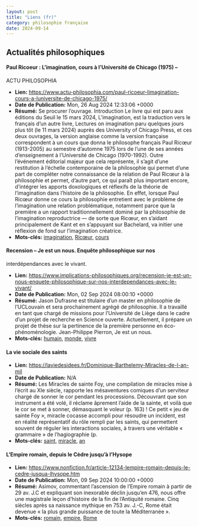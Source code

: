 ```yaml
---
layout: post
title: "Liens (fr)"
category: philosophie française
date: 2024-09-14
---
```

## Actualités philosophiques

#### Paul Ricoeur : L’imagination, cours à l’Université de Chicago (1975) –
ACTU PHILOSOPHIA

  * **Lien:** <https://www.actu-philosophia.com/paul-ricoeur-limagination-cours-a-luniversite-de-chicago-1975/>
  * **Date de Publication:** Mon, 26 Aug 2024 12:33:06 +0000
  * **Résumé:** Se procurer l’ouvrage. Introduction Le livre qui est paru aux éditions du Seuil le 15 mars 2024, L’imagination, est la traduction vers le français d’un autre livre, Lectures on imagination paru quelques jours plus tôt (le 11 mars 2024) auprès des University of Chicago Press, et ces deux ouvrages, la version anglaise comme la version française correspondent à un cours que donna le philosophe français Paul Ricœur (1913-2005) au semestre d’automne 1975 lors de l’une de ses années d’enseignement à l’Université de Chicago (1970-1992). Outre l’événement éditorial majeur que cela représente, il s’agit d’une restitution à l’échelle contemporaine de la philosophie qui permet d’une part de compléter notre connaissance de la relation de Paul Ricœur à la philosophie et permet, d’autre part, ce qui paraît plus important encore, d’intégrer les apports doxologiques et réflexifs de la théorie de l’imagination dans l’histoire de la philosophie. En effet, lorsque Paul Ricœur donne ce cours la philosophie entretient avec le problème de l’imagination une relation problématique, notamment parce que la première a un rapport traditionnellement dominé par la philosophie de l’imagination reproductrice — de sorte que Ricœur, en s’aidant principalement de Kant et en s’appuyant sur Bachelard, va initier une réflexion de fond sur l’imagination créatrice.
  * **Mots-clés:** [imagination](imagination), [Ricœur](Ricœur), [cours](cours)

#### Recension – Je est un nous. Enquête philosophique sur nos
interdépendances avec le vivant.

  * **Lien:** <https://www.implications-philosophiques.org/recension-je-est-un-nous-enquete-philosophique-sur-nos-interdependances-avec-le-vivant/>
  * **Date de Publication:** Mon, 02 Sep 2024 08:00:10 +0000
  * **Résumé:** Jason Dufrasne est titulaire d’un master en philosophie de l’UCLouvain et sera prochainement agrégé de philosophie. Il a travaillé en tant que chargé de missions pour l’Université de Liège dans le cadre d’un projet de recherche en Science ouverte. Actuellement, il prépare un projet de thèse sur la pertinence de la première personne en éco-phénoménologie. Jean-Philippe Pierron, Je est un nous.
  * **Mots-clés:** [humain](humain), [monde](monde), [vivre](vivre)

#### La vie sociale des saints

  * **Lien:** <https://laviedesidees.fr/Dominique-Barthelemy-Miracles-de-l-an-mil>
  * **Date de Publication:** N/A
  * **Résumé:** Les Miracles de sainte Foy, une compilation de miracles mise à l’écrit au XIe siècle, rapporte les mésaventures comiques d’un serviteur chargé de sonner le cor pendant les processions. Découvrant que son instrument a été volé, il réclame âprement l’aide de la sainte, et voilà que le cor se met à sonner, démasquant le voleur (p. 163) ! Ce petit « jeu de sainte Foy », miracle cocasse accompli pour résoudre un incident, est en réalité représentatif du rôle rempli par les saints, qui permettent souvent de réguler les interactions sociales, à travers une véritable « grammaire » de l’hagiographie (p.
  * **Mots-clés:** [saint](saint), [miracle](miracle), [an](an)

#### L’Empire romain, depuis le Cèdre jusqu’à l’Hysope

  * **Lien:** <https://www.nonfiction.fr/article-12134-lempire-romain-depuis-le-cedre-jusqua-lhysope.htm>
  * **Date de Publication:** Mon, 09 Sep 2024 10:00:00 +0000
  * **Résumé:** Asimov, commentant l’ascension de l’Empire romain à partir de 29 av. J.C et expliquant son inexorable déclin jusqu’en 476, nous offre une magistrale leçon d’histoire de la fin de l’Antiquité romaine. Cinq siècles après sa naissance mythique en 753 av. J.-C, Rome était devenue « la plus grande puissance de toute la Méditerranée ».
  * **Mots-clés:** [romain](romain), [empire](empire), [Rome](Rome)

